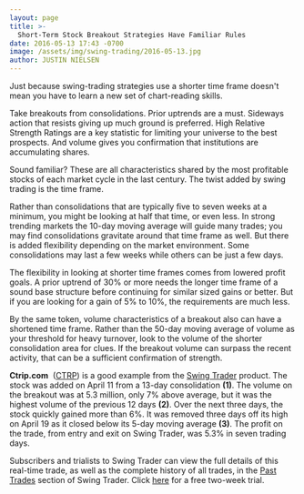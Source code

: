 ```yaml
---
layout: page
title: >-
  Short-Term Stock Breakout Strategies Have Familiar Rules
date: 2016-05-13 17:43 -0700
image: /assets/img/swing-trading/2016-05-13.jpg
author: JUSTIN NIELSEN
---
```






Just because swing-trading strategies use a shorter time frame doesn't mean you have to learn a new set of chart-reading skills.


Take breakouts from consolidations. Prior uptrends are a must. Sideways action that resists giving up much ground is preferred. High Relative Strength Ratings are a key statistic for limiting your universe to the best prospects. And volume gives you confirmation that institutions are accumulating shares.


Sound familiar? These are all characteristics shared by the most profitable stocks of each market cycle in the last century. The twist added by swing trading is the time frame.


Rather than consolidations that are typically five to seven weeks at a minimum, you might be looking at half that time, or even less. In strong trending markets the 10-day moving average will guide many trades; you may find consolidations gravitate around that time frame as well. But there is added flexibility depending on the market environment. Some consolidations may last a few weeks while others can be just a few days.


The flexibility in looking at shorter time frames comes from lowered profit goals. A prior uptrend of 30% or more needs the longer time frame of a sound base structure before continuing for similar sized gains or better. But if you are looking for a gain of 5% to 10%, the requirements are much less.


By the same token, volume characteristics of a breakout also can have a shortened time frame. Rather than the 50-day moving average of volume as your threshold for heavy turnover, look to the volume of the shorter consolidation area for clues. If the breakout volume can surpass the recent activity, that can be a sufficient confirmation of strength.


**Ctrip.com**  ([CTRP](https://research.investors.com/quote.aspx?symbol=CTRP)) is a good example from the [Swing Trader](http://shop.investors.com/offer/splashresponsive.aspx?id=SwingTrader&src=A011LPH) product. The stock was added on April 11 from a 13-day consolidation **(1)**. The volume on the breakout was at 5.3 million, only 7% above average, but it was the highest volume of the previous 12 days **(2)**. Over the next three days, the stock quickly gained more than 6%. It was removed three days off its high on April 19 as it closed below its 5-day moving average **(3)**. The profit on the trade, from entry and exit on Swing Trader, was 5.3% in seven trading days.


Subscribers and trialists to Swing Trader can view the full details of this real-time trade, as well as the complete history of all trades, in the [Past Trades](https://swingtrader.investors.com/#/past) section of Swing Trader. Click [here](http://shop.investors.com/offer/splashresponsive.aspx?id=SwingTrader&src=A011LPH) for a free two-week trial.




